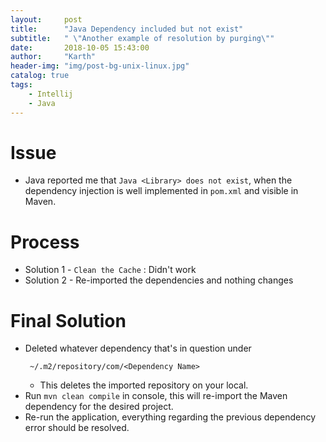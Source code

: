 ```yaml
---
layout:     post
title:      "Java Dependency included but not exist"
subtitle:   " \"Another example of resolution by purging\""
date:       2018-10-05 15:43:00
author:     "Karth"
header-img: "img/post-bg-unix-linux.jpg"
catalog: true
tags:
    - Intellij
    - Java
---
```


# Issue
- Java reported me that `Java <Library> does not exist`, when the dependency injection is well implemented in `pom.xml` and visible in Maven.

# Process
- Solution 1 - `Clean the Cache` : Didn't work
- Solution 2 - Re-imported the dependencies and nothing changes

# Final Solution
- Deleted whatever dependency that's in question under 
    ```
     ~/.m2/repository/com/<Dependency Name>
    ```
    - This deletes the imported repository on your local. 
- Run `mvn clean compile` in console, this will re-import the Maven dependency for the desired project.
- Re-run the application, everything regarding the previous dependency error should be resolved.